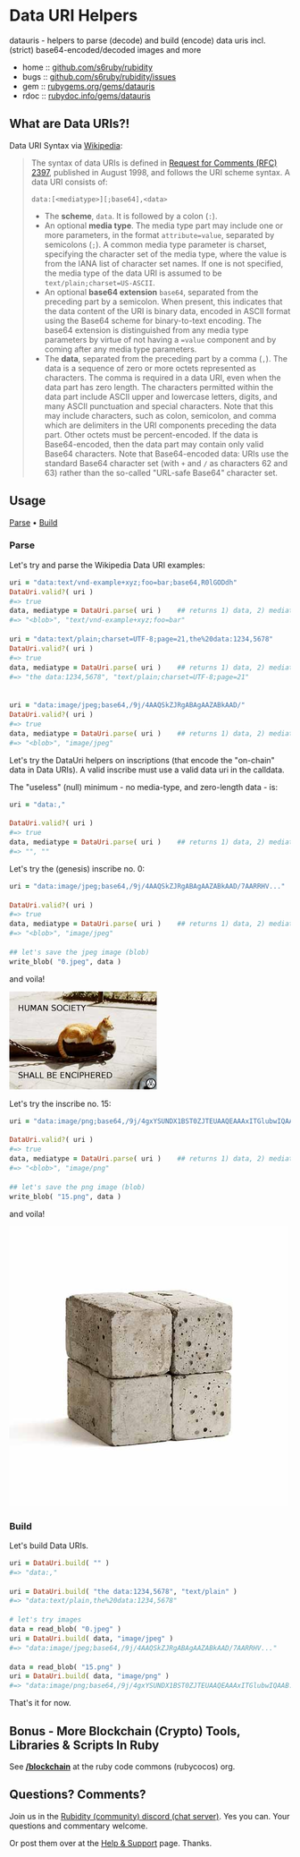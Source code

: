 # Data URI Helpers

datauris - helpers to parse (decode) and build (encode) data uris incl. (strict) base64-encoded/decoded images and more

* home  :: [github.com/s6ruby/rubidity](https://github.com/s6ruby/rubidity)
* bugs  :: [github.com/s6ruby/rubidity/issues](https://github.com/s6ruby/rubidity/issues)
* gem   :: [rubygems.org/gems/datauris](https://rubygems.org/gems/datauris)
* rdoc  :: [rubydoc.info/gems/datauris](http://rubydoc.info/gems/datauris)



## What are Data URIs?!

Data URI Syntax via [Wikipedia](https://en.wikipedia.org/wiki/Data_URI_scheme):

> The syntax of data URIs is defined in [Request for Comments (RFC) 2397](https://datatracker.ietf.org/doc/html/rfc2397), 
> published in August 1998, and follows the URI scheme syntax. A data URI consists of:
>
>     data:[<mediatype>][;base64],<data>
> 
> -  The **scheme**, `data`. It is followed by a colon (`:`).
> -  An optional **media type**. The media type part may include one or more parameters,
>    in the format `attribute=value`, separated by semicolons (`;`). 
>    A common media type parameter is charset, specifying the character 
>    set of the media type, where the value is from the IANA list of character set names.
>    If one is not specified, the media type of the data URI is assumed 
>    to be `text/plain;charset=US-ASCII`.
> -  An optional **base64 extension** `base64`, separated from the preceding part by a semicolon.
>    When present, this indicates that the data content of the URI is binary data, encoded in ASCII format using the Base64 scheme for binary-to-text encoding.
>    The base64 extension is distinguished from any media type parameters 
>    by virtue of not having a `=value` component and 
>    by coming after any media type parameters. 
> -  The **data**, separated from the preceding part by a comma (`,`). 
>    The data is a sequence of zero or more octets represented as characters. 
>    The comma is required in a data URI, even when the data part has zero length. 
>    The characters permitted within the data part include ASCII upper 
>    and lowercase letters, digits, and many ASCII punctuation and special characters. 
>    Note that this may include characters, such as colon, semicolon, 
>    and comma which are delimiters in the URI components preceding the data part. 
>    Other octets must be percent-encoded. If the data is Base64-encoded, 
>    then the data part may contain only valid Base64 characters. 
>    Note that Base64-encoded data: URIs use the standard Base64 character set 
>    (with `+` and `/` as characters 62 and 63) 
>    rather than the so-called "URL-safe Base64" character set.



## Usage

[Parse](#parse) • [Build](#build)

### Parse


Let's try and parse the Wikipedia Data URI examples:

``` ruby
uri = "data:text/vnd-example+xyz;foo=bar;base64,R0lGODdh"
DataUri.valid?( uri )  
#=> true
data, mediatype = DataUri.parse( uri )    ## returns 1) data, 2) mediatype (+parameters)
#=> "<blob>", "text/vnd-example+xyz;foo=bar"

uri = "data:text/plain;charset=UTF-8;page=21,the%20data:1234,5678"
DataUri.valid?( uri )  
#=> true
data, mediatype = DataUri.parse( uri )    ## returns 1) data, 2) mediatype (+parameters)
#=> "the data:1234,5678", "text/plain;charset=UTF-8;page=21"


uri = "data:image/jpeg;base64,/9j/4AAQSkZJRgABAgAAZABkAAD/"
DataUri.valid?( uri )  
#=> true
data, mediatype = DataUri.parse( uri )    ## returns 1) data, 2) mediatype (+parameters)
#=> "<blob>", "image/jpeg"
```



Let's try the DataUri helpers on inscriptions (that encode the "on-chain" data 
in Data URIs). A valid inscribe must use a valid data uri in the calldata.

The "useless" (null) minimum - no media-type, and zero-length data - is:

``` ruby
uri = "data:,"

DataUri.valid?( uri )  
#=> true
data, mediatype = DataUri.parse( uri )    ## returns 1) data, 2) mediatype (+parameters)
#=> "", ""
```

Let's try the (genesis) inscribe no. 0:

``` ruby
uri = "data:image/jpeg;base64,/9j/4AAQSkZJRgABAgAAZABkAAD/7AARRHV..."

DataUri.valid?( uri )  
#=> true
data, mediatype = DataUri.parse( uri )    ## returns 1) data, 2) mediatype (+parameters)
#=> "<blob>", "image/jpeg"

## let's save the jpeg image (blob)
write_blob( "0.jpeg", data )
```

and voila!

![](i/0.jpeg)


Let's try the inscribe no. 15:

``` ruby
uri = "data:image/png;base64,/9j/4gxYSUNDX1BST0ZJTEUAAQEAAAxITGlubwIQAAB..."

DataUri.valid?( uri )  
#=> true
data, mediatype = DataUri.parse( uri )    ## returns 1) data, 2) mediatype (+parameters)
#=> "<blob>", "image/png"

## let's save the png image (blob)
write_blob( "15.png", data )
```

and voila!

![](i/15.png)




### Build

Let's build Data URIs.

```ruby
uri = DataUri.build( "" )
#=> "data:,"

uri = DataUri.build( "the data:1234,5678", "text/plain" )
#=> "data:text/plain,the%20data:1234,5678"

# let's try images
data = read_blob( "0.jpeg" )
uri = DataUri.build( data, "image/jpeg" )
#=> "data:image/jpeg;base64,/9j/4AAQSkZJRgABAgAAZABkAAD/7AARRHV..."

data = read_blob( "15.png" )
uri = DataUri.build( data, "image/png" )
#=> "data:image/png;base64,/9j/4gxYSUNDX1BST0ZJTEUAAQEAAAxITGlubwIQAAB..."
```



That's it for now.




## Bonus - More Blockchain (Crypto) Tools, Libraries & Scripts In Ruby

See [**/blockchain**](https://github.com/rubycocos/blockchain) 
at the ruby code commons (rubycocos) org.


## Questions? Comments?

Join us in the [Rubidity (community) discord (chat server)](https://discord.gg/3JRnDUap6y). Yes you can.
Your questions and commentary welcome.

Or post them over at the [Help & Support](https://github.com/geraldb/help) page. Thanks.

